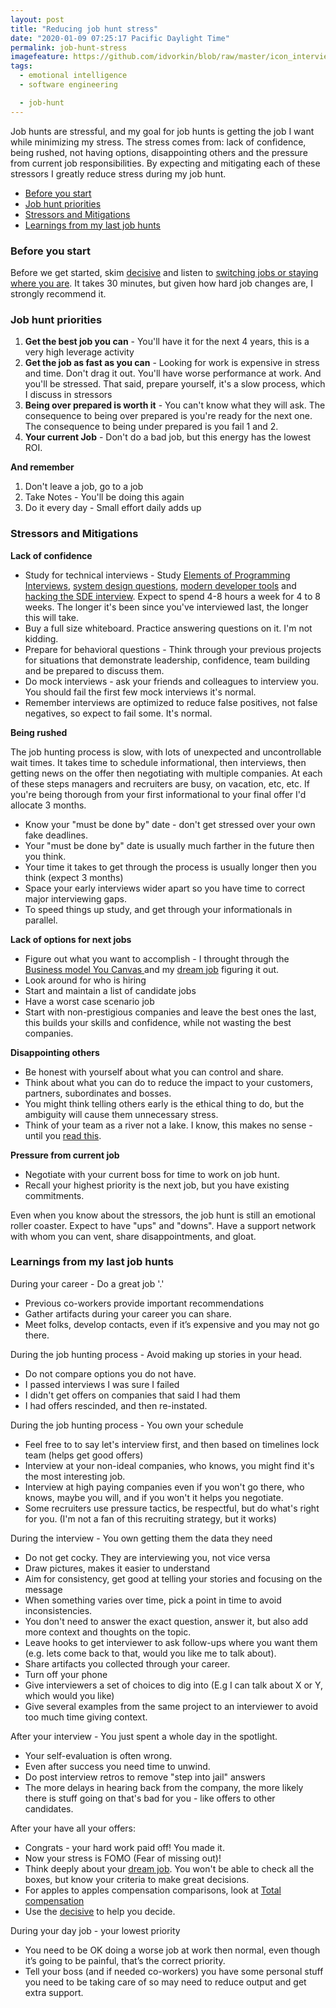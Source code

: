 ```yaml
---
layout: post
title: "Reducing job hunt stress"
date: "2020-01-09 07:25:17 Pacific Daylight Time"
permalink: job-hunt-stress
imagefeature: https://github.com/idvorkin/blob/raw/master/icon_interview.png
tags:
  - emotional intelligence
  - software engineering

  - job-hunt
---
```


Job hunts are stressful, and my goal for job hunts is getting the job I want while minimizing my stress. The stress comes from: lack of confidence, being rushed, not having options, disappointing others and the pressure from current job responsibilities. By expecting and mitigating each of these stressors I greatly reduce stress during my job hunt.

<!-- prettier-ignore-start -->
<!-- vim-markdown-toc GFM -->

- [Before you start](#before-you-start)
- [Job hunt priorities](#job-hunt-priorities)
- [Stressors and Mitigations](#stressors-and-mitigations)
- [Learnings from my last job hunts](#learnings-from-my-last-job-hunts)

<!-- vim-markdown-toc -->
<!-- prettier-ignore-end -->

### Before you start

Before we get started, skim [decisive](/decisive) and listen to [switching jobs or staying where you are](https://heathbrothers.com/member-content/decisive-for-job-decisions/decisive-for-job-decisions-2/). It takes 30 minutes, but given how hard job changes are, I strongly recommend it.

### Job hunt priorities

1. **Get the best job you can** - You'll have it for the next 4 years, this is a very high leverage activity
2. **Get the job as fast as you can** - Looking for work is expensive in stress and time. Don't drag it out. You'll have worse performance at work. And you'll be stressed. That said, prepare yourself, it's a slow process, which I discuss in stressors
3. **Being over prepared is worth it** - You can't know what they will ask. The consequence to being over prepared is you're ready for the next one. The consequence to being under prepared is you fail 1 and 2.
4. **Your current Job** - Don't do a bad job, but this energy has the lowest ROI.

**And remember**

1. Don't leave a job, go to a job
2. Take Notes - You'll be doing this again
3. Do it every day - Small effort daily adds up

### Stressors and Mitigations

**Lack of confidence**

- Study for technical interviews - Study [Elements of Programming Interviews](https://www.amazon.com/dp/1479274836/?tag=javamysqlanta-20), [system design questions](/system-design), [modern developer tools](https://github.com/kamranahmedse/developer-roadmap) and [hacking the SDE interview](https://tianpan.co/hacking-the-software-engineer-interview/). Expect to spend 4-8 hours a week for 4 to 8 weeks. The longer it's been since you've interviewed last, the longer this will take.
- Buy a full size whiteboard. Practice answering questions on it. I'm not kidding.
- Prepare for behavioral questions - Think through your previous projects for situations that demonstrate leadership, confidence, team building and be prepared to discuss them.
- Do mock interviews - ask your friends and colleagues to interview you. You should fail the first few mock interviews it's normal.
- Remember interviews are optimized to reduce false positives, not false negatives, so expect to fail some. It's normal.

**Being rushed**

The job hunting process is slow, with lots of unexpected and uncontrollable wait times. It takes time to schedule informational, then interviews, then getting news on the offer then negotiating with multiple companies. At each of these steps managers and recruiters are busy, on vacation, etc, etc. If you're being thorough from your first informational to your final offer I'd allocate 3 months.

- Know your "must be done by" date - don't get stressed over your own fake deadlines.
- Your "must be done by" date is usually much farther in the future then you think.
- Your time it takes to get through the process is usually longer then you think (expect 3 months)
- Space your early interviews wider apart so you have time to correct major interviewing gaps.
- To speed things up study, and get through your informationals in parallel.

**Lack of options for next jobs**

- Figure out what you want to accomplish - I throught through the [Business model You Canvas ](/bmu) and my [dream job](/dream-job) figuring it out.
- Look around for who is hiring
- Start and maintain a list of candidate jobs
- Have a worst case scenario job
- Start with non-prestigious companies and leave the best ones the last, this builds your skills and confidence, while not wasting the best companies.

**Disappointing others**

- Be honest with yourself about what you can control and share.
- Think about what you can do to reduce the impact to your customers, partners, subordinates and bosses.
- You might think telling others early is the ethical thing to do, but the ambiguity will cause them unnecessary stress.
- Think of your team as a river not a lake. I know, this makes no sense - until you [read this](https://imwrightshardcode.com/2019/09/everybody-leaves/).

**Pressure from current job**

- Negotiate with your current boss for time to work on job hunt.
- Recall your highest priority is the next job, but you have existing commitments.

Even when you know about the stressors, the job hunt is still an emotional roller coaster. Expect to have "ups" and "downs". Have a support network with whom you can vent, share disappointments, and gloat.

### Learnings from my last job hunts

During your career - Do a great job '.'

- Previous co-workers provide important recommendations
- Gather artifacts during your career you can share.
- Meet folks, develop contacts, even if it’s expensive and you may not go there.

During the job hunting process - Avoid making up stories in your head.

- Do not compare options you do not have.
- I passed interviews I was sure I failed
- I didn't get offers on companies that said I had them
- I had offers rescinded, and then re-instated.

During the job hunting process - You own your schedule

- Feel free to to say let's interview first, and then based on timelines lock team (helps get good offers)
- Interview at your non-ideal companies, who knows, you might find it's the most interesting job.
- Interview at high paying companies even if you won't go there, who knows, maybe you will, and if you won't it helps you negotiate.
- Some recruiters use pressure tactics, be respectful, but do what's right for you. (I'm not a fan of this recruiting strategy, but it works)

During the interview - You own getting them the data they need

- Do not get cocky. They are interviewing you, not vice versa
- Draw pictures, makes it easier to understand
- Aim for consistency, get good at telling your stories and focusing on the message
- When something varies over time, pick a point in time to avoid inconsistencies.
- You don't need to answer the exact question, answer it, but also add more context and thoughts on the topic.
- Leave hooks to get interviewer to ask follow-ups where you want them (e.g. lets come back to that, would you like me to talk about).
- Share artifacts you collected through your career.
- Turn off your phone
- Give interviewers a set of choices to dig into (E.g I can talk about X or Y, which would you like)
- Give several examples from the same project to an interviewer to avoid too much time giving context.

After your interview - You just spent a whole day in the spotlight.

- Your self-evaluation is often wrong.
- Even after success you need time to unwind.
- Do post interview retros to remove "step into jail" answers
- The more delays in hearing back from the company, the more likely there is stuff going on that's bad for you - like offers to other candidates.

After your have all your offers:

- Congrats - your hard work paid off! You made it.
- Now your stress is FOMO (Fear of missing out)!
- Think deeply about your [dream job](/dream-job). You won't be able to check all the boxes, but know your criteria to make great decisions.
- For apples to apples compensation comparisons, look at [Total compensation](/comp)
- Use the [decisive](/decide) to help you decide.

During your day job - your lowest priority

- You need to be OK doing a worse job at work then normal, even though it’s going to be painful, that’s the correct priority.
- Tell your boss (and if needed co-workers) you have some personal stuff you need to be taking care of so may need to reduce output and get extra support.
